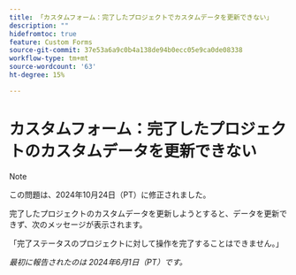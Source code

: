 ```yaml
---
title: 「カスタムフォーム：完了したプロジェクトでカスタムデータを更新できない」
description: ""
hidefromtoc: true
feature: Custom Forms
source-git-commit: 37e53a6a9c0b4a138de94b0ecc05e9ca0de08338
workflow-type: tm+mt
source-wordcount: '63'
ht-degree: 15%

---
```



# カスタムフォーム：完了したプロジェクトのカスタムデータを更新できない

>[!NOTE]
>
>この問題は、2024年10月24日（PT）に修正されました。

完了したプロジェクトのカスタムデータを更新しようとすると、データを更新できず、次のメッセージが表示されます。

「完了ステータスのプロジェクトに対して操作を完了することはできません。」

_最初に報告されたのは 2024年6月1日（PT）です。_
